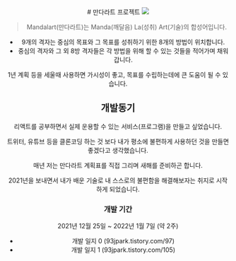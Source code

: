 <div align="center">
# 만다라트 프로젝트

<img src="https://user-images.githubusercontent.com/10703437/148901757-f417af0d-ea1c-4297-ae1d-fb67be0ef37f.png">


>  
>  Mandalart(만다라트)는 Manda(깨달음) La(성취) Art(기술)의 합성어입니다.   
>  

- 9개의 격자는 중심의 목표와 그 목표를 성취하기 위한 8개의 방법이 위치합니다.
- 중심의 격자와 그 외 8방 격자들은 각 방법을 위해 할 수 있는 것들을 적어가며 채워갑니다.

1년 계획 등을 세울때 사용하면 가시성이 좋고, 목표를 수립하는데에 큰 도움이 될 수 있습니다.




## 개발동기

리액트를 공부하면서 실제 운용할 수 있는 서비스(프로그램)을 만들고 싶었습니다. 

트위터, 유튜브 등을 클론코딩 하는 것 보다 내가 평소에 불편하게 사용하던 것을 만들면 좋겠다고 생각했습니다. 

매년 저는 만다라트 계획표를 직접 그리며 새해를 준비하곤 합니다.

2021년을 보내면서 내가 배운 기술로 내 스스로의 불편함을 해결해보자는 취지로 시작하게 되었습니다.



### 개발 기간
2021년 12월 25일 ~ 2022년 1월 7일 (약 2주)
- 개발 일지 0 (93jpark.tistory.com/97)
- 개발 일지 1 (93jpark.tistory.com/105)
</div>